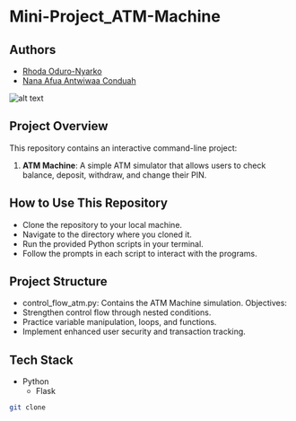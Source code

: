 # Mini-Project_ATM-Machine

## Authors
* [Rhoda Oduro-Nyarko](https://github.com/rhoda-lee)
* [Nana Afua Antwiwaa Conduah](https://github.com/Antwi-tech)


![alt text](image_link)


## Project Overview
This repository contains an interactive command-line project:
1. **ATM Machine**: A simple ATM simulator that allows users to check
balance, deposit, withdraw, and change their PIN.


## How to Use This Repository
* Clone the repository to your local machine.
* Navigate to the directory where you cloned it.
* Run the provided Python scripts in your terminal.
* Follow the prompts in each script to interact with the programs.


## Project Structure
* control_flow_atm.py: Contains the ATM Machine simulation.
Objectives:
* Strengthen control flow through nested conditions.
* Practice variable manipulation, loops, and functions.
* Implement enhanced user security and transaction tracking.

## Tech Stack
* Python
  - Flask

```bash
git clone
```

